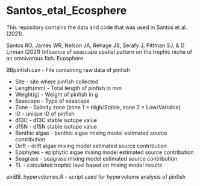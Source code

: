 # Santos_etal_Ecosphere

This repository contains the data and code that was used in Santos et al. (2021). 

Santos RO, James WR, Nelson JA, Rehage JS, Serafy J, Pittman SJ, & D Lirman (2021) Influence of seascape spatial pattern on the trophic niche of an omnivorous fish. Ecosphere

BBpinfish.csv - File containing raw data of pinfish
  - Site - site where pinfish collected
  - Length(mm) - Total length of pinfish in mm
  - Weight(g) - Weight of pinfish in g
  - Seascape - Type of seascape
  - Zone - Salinity zone (zone 1 = High/Stable, zone 2 = Low/Variable)
  - ID - unique ID of pinfish
  - d13C - d13C stable isotope value
  - d15N - d15N stable isotope value
  - Benthic algae - benthic algae mixing model estimated source contribution
  - Drift - drift algae mixing model estimated source contribution
  - Epiphytes - epiphytic algae mixing model estimated source contribution
  - Seagrass - seagrass mixing model estimated source contribution
  - TL - calculated trophic level based on mixing model results 
  
pinBB_hypervolumes.R - script used for hypervolume analysis of pinfish